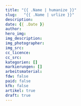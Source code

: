 ```yaml
---
title: "{{ .Name | humanize }}"
slug:	"{{ .Name | urlize }}"
description:
date: {{ .Date }}
author:
hero_img:
img_description:
img_photographer:
img_src:
cc_licence:
cc_src:
kategorien: []
markierungen: []
arbeitsmaterial:
fdw: false
paid: false
kfk: false
artikel: true
draft: true
---
```

